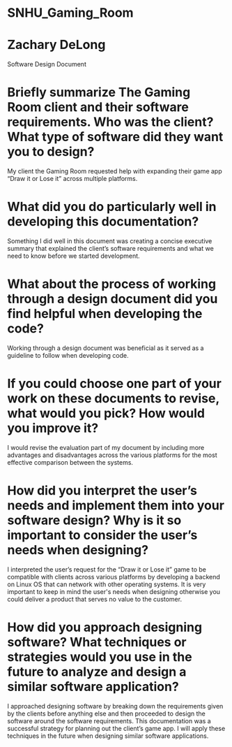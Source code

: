 # SNHU_Gaming_Room
# Zachary DeLong
Software Design Document

# Briefly summarize The Gaming Room client and their software requirements. Who was the client? What type of software did they want you to design?
My client the Gaming Room requested help with expanding their game app “Draw it or Lose it” across multiple platforms. 

# What did you do particularly well in developing this documentation?
Something I did well in this document was creating a concise executive summary that explained the client’s software requirements and what we need to know before we started development.

# What about the process of working through a design document did you find helpful when developing the code?
Working through a design document was beneficial as it served as a guideline to follow when developing code.

# If you could choose one part of your work on these documents to revise, what would you pick? How would you improve it? 
I would revise the evaluation part of my document by including more advantages and disadvantages across the various platforms for the most effective comparison between the systems.

# How did you interpret the user’s needs and implement them into your software design? Why is it so important to consider the user’s needs when designing? 
I interpreted the user’s request for the “Draw it or Lose it” game to be compatible with clients across various platforms by developing a backend on Linux OS that can network with other operating systems. It is very important to keep in mind the user's needs when designing otherwise you could deliver a product that serves no value to the customer.

# How did you approach designing software? What techniques or strategies would you use in the future to analyze and design a similar software application?
I approached designing software by breaking down the requirements given by the clients before anything else and then proceeded to design the software around the software requirements. This documentation was a successful strategy for planning out the client’s game app. I will apply these techniques in the future when designing similar software applications. 
